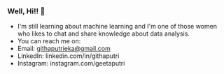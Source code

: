 ### Well, Hi!! 👋



- I'm still learning about machine learning and I'm one of those women who likes to chat and share knowledge about data analysis.
- You can reach me on:
- Email: githaputrieka@gmail.com
- LinkedIn: linkedin.com/in/githaputri
- Instagram: instagram.com/geetaputri
